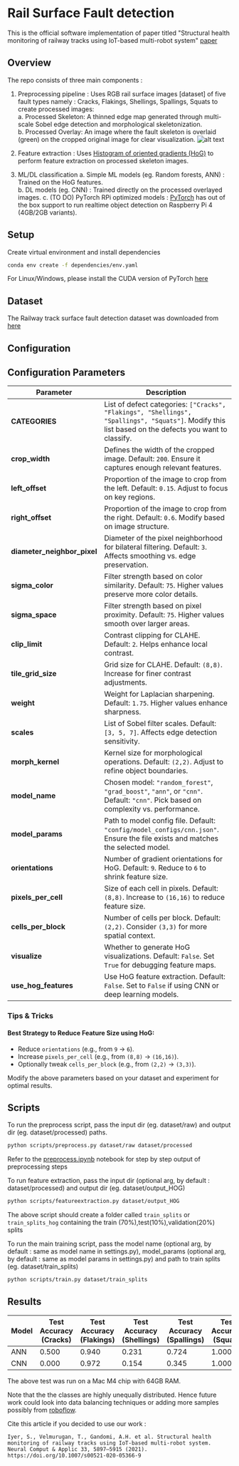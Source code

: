 # Rail Surface Fault detection 

This is the official software implementation of paper titled "Structural health monitoring of railway tracks using IoT-based multi-robot system" [paper](https://link.springer.com/article/10.1007/s00521-020-05366-9)

## Overview 

The repo consists of three main components : 

1. Preprocessing pipeline : Uses RGB rail surface images [dataset] of five fault types namely : Cracks, Flakings, Shellings, Spallings, Squats to create processed images:\
a. Processed Skeleton: A thinned edge map generated through multi-scale Sobel edge detection and morphological skeletonization.\
b. Processed Overlay: An image where the fault skeleton is overlaid (green) on the cropped original image for clear visualization.
![alt text](<assets/Screenshot 2025-02-27 at 6.14.00 PM.png>)


2. Feature extraction : Uses [Histogram of oriented gradients (HoG)](https://scikit-image.org/docs/stable/auto_examples/features_detection/plot_hog.html) to perform feature extraction on processed skeleton images. 

3. ML/DL classification 
a. Simple ML models (eg. Random forests, ANN) : Trained on the HoG features.\
b. DL models (eg. CNN) : Trained directly on the processed overlayed images.
c. (TO DO) PyTorch RPi optimized models : [PyTorch](https://pytorch.org/tutorials/intermediate/realtime_rpi.html) has out of the box support to run realtime object detection on Raspberry Pi 4 (4GB/2GB variants). 

## Setup

Create virtual environment and install dependencies
```bash
conda env create -f dependencies/env.yaml
```
For Linux/Windows, please install the CUDA version of PyTorch [here](https://pytorch.org/get-started/locally/)

## Dataset

The Railway track surface fault detection dataset was downloaded from [here](https://data.mendeley.com/datasets/8hxtgyyxrw/2)

## Configuration

## Configuration Parameters

| Parameter | Description |
|-----------|-------------|
| **CATEGORIES** | List of defect categories: `["Cracks", "Flakings", "Shellings", "Spallings", "Squats"]`. Modify this list based on the defects you want to classify. |
| **crop_width** | Defines the width of the cropped image. Default: `200`. Ensure it captures enough relevant features. |
| **left_offset** | Proportion of the image to crop from the left. Default: `0.15`. Adjust to focus on key regions. |
| **right_offset** | Proportion of the image to crop from the right. Default: `0.6`. Modify based on image structure. |
| **diameter_neighbor_pixel** | Diameter of the pixel neighborhood for bilateral filtering. Default: `3`. Affects smoothing vs. edge preservation. |
| **sigma_color** | Filter strength based on color similarity. Default: `75`. Higher values preserve more color details. |
| **sigma_space** | Filter strength based on pixel proximity. Default: `75`. Higher values smooth over larger areas. |
| **clip_limit** | Contrast clipping for CLAHE. Default: `2`. Helps enhance local contrast. |
| **tile_grid_size** | Grid size for CLAHE. Default: `(8,8)`. Increase for finer contrast adjustments. |
| **weight** | Weight for Laplacian sharpening. Default: `1.75`. Higher values enhance sharpness. |
| **scales** | List of Sobel filter scales. Default: `[3, 5, 7]`. Affects edge detection sensitivity. |
| **morph_kernel** | Kernel size for morphological operations. Default: `(2,2)`. Adjust to refine object boundaries. |
| **model_name** | Chosen model: `"random_forest"`, `"grad_boost"`, `"ann"`, or `"cnn"`. Default: `"cnn"`. Pick based on complexity vs. performance. |
| **model_params** | Path to model config file. Default: `"config/model_configs/cnn.json"`. Ensure the file exists and matches the selected model. |
| **orientations** | Number of gradient orientations for HoG. Default: `9`. Reduce to `6` to shrink feature size. |
| **pixels_per_cell** | Size of each cell in pixels. Default: `(8,8)`. Increase to `(16,16)` to reduce feature size. |
| **cells_per_block** | Number of cells per block. Default: `(2,2)`. Consider `(3,3)` for more spatial context. |
| **visualize** | Whether to generate HoG visualizations. Default: `False`. Set `True` for debugging feature maps. |
| **use_hog_features** | Use HoG feature extraction. Default: `False`. Set to `False` if using CNN or deep learning models. |

### Tips & Tricks

#### Best Strategy to Reduce Feature Size using HoG:
- Reduce `orientations` (e.g., from `9` → `6`).
- Increase `pixels_per_cell` (e.g., from `(8,8)` → `(16,16)`).
- Optionally tweak `cells_per_block` (e.g., from `(2,2)` → `(3,3)`).

Modify the above parameters based on your dataset and experiment for optimal results.

## Scripts

To run the preprocess script, pass the input dir (eg. dataset/raw) and output dir (eg. dataset/processed) paths. 
```bash
python scripts/preprocess.py dataset/raw dataset/processed
```
Refer to the [preprocess.ipynb](notebooks/preprocess.ipynb) notebook for step by step output of preprocessing steps

To run feature extraction, pass the input dir (optional arg, by default : dataset/processed) and output dir (eg. dataset/output_HOG)
```bash
python scripts/featureextraction.py dataset/output_HOG
```
The above script should create a folder called ```train_splits``` or ```train_splits_hog``` containing the train (70%),test(10%),validation(20%) splits

To run the main training script, pass the model name (optional arg, by default : same as model name in settings.py), model_params (optional arg, by default : same as model params in settings.py) and path to train splits (eg. dataset/train_splits)
```bash
python scripts/train.py dataset/train_splits
```

## Results

| Model | Test Accuracy (Cracks) | Test Accuracy (Flakings) | Test Accuracy (Shellings) | Test Accuracy (Spallings) | Test Accuracy (Squats) | Overall Accuracy | Average Latency (ms) |
|---|---|---|---|---|---|---|---|
| ANN | 0.500 | 0.940 | 0.231 | 0.724 | 1.000 | 0.928 | 0.024 |
| CNN | 0.000 | 0.972 | 0.154 | 0.345 | 1.000 | 0.918 | 0.119 |

The above test was run on a Mac M4 chip with 64GB RAM.

Note that the the classes are highly unequally distributed. Hence future work could look into data balancing techniques or adding more samples possibly from [roboflow](https://universe.roboflow.com/dataset-aq7x0/rail-surface-defects-flrty).

Cite this article if you decided to use our work : 
```
Iyer, S., Velmurugan, T., Gandomi, A.H. et al. Structural health monitoring of railway tracks using IoT-based multi-robot system. Neural Comput & Applic 33, 5897–5915 (2021). https://doi.org/10.1007/s00521-020-05366-9
```
